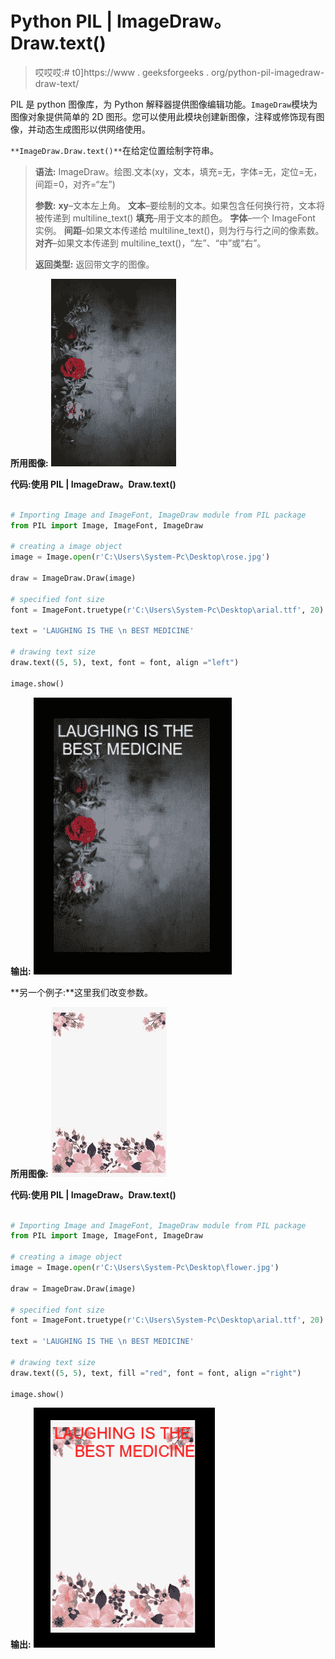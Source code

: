 # Python PIL | ImageDraw。Draw.text()

> 哎哎哎:# t0]https://www . geeksforgeeks . org/python-pil-imagedraw-draw-text/

PIL 是 python 图像库，为 Python 解释器提供图像编辑功能。`ImageDraw`模块为图像对象提供简单的 2D 图形。您可以使用此模块创建新图像，注释或修饰现有图像，并动态生成图形以供网络使用。

`**ImageDraw.Draw.text()**`在给定位置绘制字符串。

> **语法:**
> ImageDraw。绘图.文本(xy，文本，填充=无，字体=无，定位=无，间距=0，对齐=“左”)
> 
> **参数:**
> **xy**–文本左上角。
> **文本**–要绘制的文本。如果包含任何换行符，文本将被传递到 multiline_text()
> **填充**–用于文本的颜色。
> **字体**–一个 ImageFont 实例。
> **间距**–如果文本传递给 multiline_text()，则为行与行之间的像素数。
> **对齐**–如果文本传递到 multiline_text()，“左”、“中”或“右”。
> 
> **返回类型:**
> 返回带文字的图像。

**所用图像:**
![](img/29be814c699502ced0951c8a8e7955f9.png)

**代码:使用 PIL | ImageDraw。Draw.text()**

```py

# Importing Image and ImageFont, ImageDraw module from PIL package 
from PIL import Image, ImageFont, ImageDraw 

# creating a image object 
image = Image.open(r'C:\Users\System-Pc\Desktop\rose.jpg') 

draw = ImageDraw.Draw(image) 

# specified font size
font = ImageFont.truetype(r'C:\Users\System-Pc\Desktop\arial.ttf', 20) 

text = 'LAUGHING IS THE \n BEST MEDICINE'

# drawing text size
draw.text((5, 5), text, font = font, align ="left") 

image.show() 
```

**输出:**
![](img/fb49ceb8cc27871ff5abdb41dde89c54.png)

**另一个例子:**这里我们改变参数。

**所用图像:**
![](img/64b3f3bce0ca2a6b2d4cabacd43196ff.png)

**代码:使用 PIL | ImageDraw。Draw.text()**

```py

# Importing Image and ImageFont, ImageDraw module from PIL package 
from PIL import Image, ImageFont, ImageDraw 

# creating a image object 
image = Image.open(r'C:\Users\System-Pc\Desktop\flower.jpg') 

draw = ImageDraw.Draw(image) 

# specified font size
font = ImageFont.truetype(r'C:\Users\System-Pc\Desktop\arial.ttf', 20) 

text = 'LAUGHING IS THE \n BEST MEDICINE'

# drawing text size
draw.text((5, 5), text, fill ="red", font = font, align ="right") 

image.show() 
```

**输出:**
![](img/c9cfa579b2b23304c8f5ac7959359d15.png)